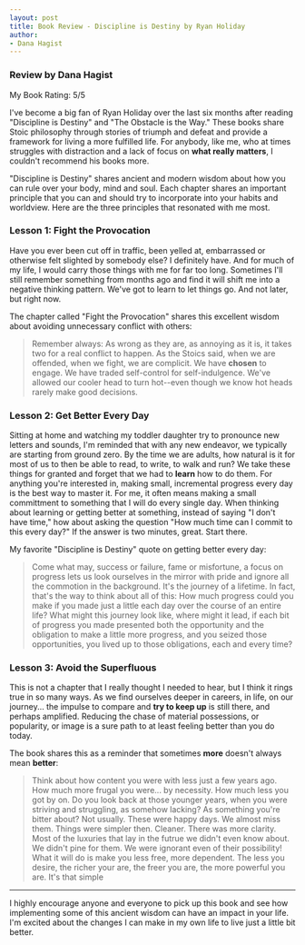 ```yaml
---
layout: post
title: Book Review - Discipline is Destiny by Ryan Holiday
author:
- Dana Hagist
---
```


### Review by Dana Hagist
  
My Book Rating: 5/5
    
I've become a big fan of Ryan Holiday over the last six months after reading "Discipline is Destiny" and "The Obstacle is the Way." These books share Stoic philosophy through stories of triumph and defeat and provide a framework for living a more fulfilled life. For anybody, like me, who at times struggles with distraction and a lack of focus on __what really matters__, I couldn't recommend his books more. 

"Discipline is Destiny" shares ancient and modern wisdom about how you can rule over your body, mind and soul. Each chapter shares an important principle that you can and should try to incorporate into your habits and worldview. Here are the three principles that resonated with me most. 
  
### Lesson 1: Fight the Provocation

Have you ever been cut off in traffic, been yelled at, embarrassed or otherwise felt slighted by somebody else? I definitely have. And for much of my life, I would carry those things with me for far too long. Sometimes I'll still remember something from months ago and find it will shift me into a negative thinking pattern. We've got to learn to let things go. And not later, but right now.

The chapter called "Fight the Provocation" shares this excellent wisdom about avoiding unnecessary conflict with others:

> Remember always: As wrong as they are, as annoying as it is, it takes two for a real conflict to happen. As the Stoics said, when we are offended, when we fight, we are complicit. We have __chosen__ to engage. We have traded self-control for self-indulgence. We've allowed our cooler head to turn hot--even though we know hot heads rarely make good decisions.

### Lesson 2: Get Better Every Day

Sitting at home and watching my toddler daughter try to pronounce new letters and sounds, I'm reminded that with any new endeavor, we typically are starting from ground zero. By the time we are adults, how natural is it for most of us to then be able to read, to write, to walk and run? We take these things for granted and forget that we had to __learn__ how to do them. For anything you're interested in, making small, incremental progress every day is the best way to master it. For me, it often means making a small committment to something that I will do every single day. When thinking about learning or getting better at something, instead of saying "I don't have time," how about asking the question "How much time can I commit to this every day?" If the answer is two minutes, great. Start there.

My favorite "Discipline is Destiny" quote on getting better every day:

> Come what may, success or failure, fame or misfortune, a focus on progress lets us look ourselves in the mirror with pride and ignore all the commotion in the background. It's the journey of a lifetime. In fact, that's the way to think about all of this: How much progress could you make if you made just a little each day over the course of an entire life? What might this journey look like, where might it lead, if each bit of progress you made presented both the opportunity and the obligation to make a little more progress, and you seized those opportunities, you lived up to those obligations, each and every time?

### Lesson 3: Avoid the Superfluous

This is not a chapter that I really thought I needed to hear, but I think it rings true in so many ways. As we find ourselves deeper in careers, in life, on our journey... the impulse to compare and __try to keep up__ is still there, and perhaps amplified. Reducing the chase of material possessions, or popularity, or image is a sure path to at least feeling better than you do today. 

The book shares this as a reminder that sometimes __more__ doesn't always mean __better__:

> Think about how content you were with less just a few years ago. How much more frugal you were... by necessity. How much less you got by on. Do you look back at those younger years, when you were striving and struggling, as somehow lacking? As something you're bitter about? Not usually. These were happy days. We almost miss them. Things were simpler then. Cleaner. There was more clarity. Most of the luxuries that lay in the futrue we didn't even know about. We didn't pine for them. We were ignorant even of their possibility! What it will do is make you less free, more dependent. The less you desire, the richer your are, the freer you are, the more powerful you are. It's that simple

---
 
I highly encourage anyone and everyone to pick up this book and see how implementing some of this ancient wisdom can have an impact in your life. I'm excited about the changes I can make in my own life to live just a little bit better.
